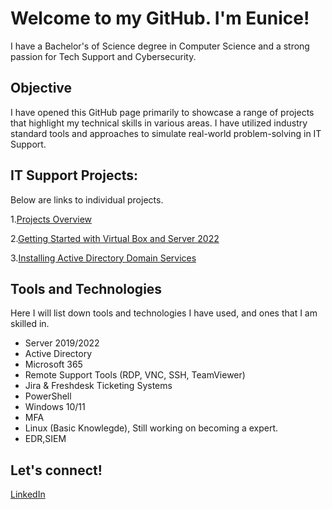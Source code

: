 # Welcome to my GitHub. I'm Eunice!
I have a Bachelor's of Science degree in Computer Science and a strong passion for Tech Support and Cybersecurity.

## Objective
I have opened this GitHub page primarily to showcase a range of projects that highlight my technical skills in various areas. I have utilized industry standard tools and approaches to simulate real-world problem-solving in IT Support.
## IT Support Projects:
Below are links to individual projects.

1.[Projects Overview](https://github.com/Eunice-Kamore/IT-Support-Projects) 

2.[Getting Started with Virtual Box and Server 2022](https://github.com/Eunice-Kamore/Installing-VirtualBox-and-Windows-Server-2022)

3.[Installing Active Directory Domain Services](https://github.com/Eunice-Kamore/Active-Directory-Domain-Services)

## Tools and Technologies
Here I will list down tools and technologies I have used, and ones that I am skilled in.
- Server 2019/2022
- Active Directory
- Microsoft 365
- Remote Support Tools (RDP, VNC, SSH, TeamViewer)
- Jira & Freshdesk Ticketing Systems
- PowerShell
- Windows 10/11
- MFA
- Linux (Basic Knowlegde), Still working on becoming a expert.
- EDR,SIEM
## Let's connect!
[LinkedIn](www.linkedin.com/in/eunice-kamore) 

